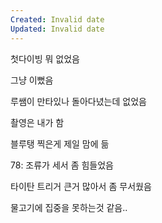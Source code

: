 ```yaml
---
Created: Invalid date
Updated: Invalid date
---
```

첫다이빙 뭐 없었음

그냥 이뻤음

루쌤이 만타있나 돌아다녔는데 없었음

촬영은 내가 함

블루탱 찍은게 제일 맘에 듦

78: 조류가 세서 좀 힘들었음

타이탄 트리거 큰거 많아서 좀 무서웠음

물고기에 집중을 못하는것 같음..